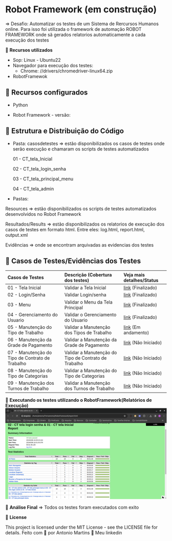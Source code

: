 # Robot Framework (em construção)

=> Desafio: Automatizar os testes de um Sistema de Rercursos Humanos online. Para isso foi utilizada o framework de automação 
ROBOT FRAMEWORK onde sã gerados relatorios automaticamente a cada execução dos testes

🚀 **Recursos utilizados**
- Sop: Linux - Ubuntu22
- Navegador para execução dos testes:
    - Chrome: //drivers/chromedriver-linux64.zip
- RobotFramewok

## 🔖 Recursos configurados
- Python 

- Robot Framework - versão:

## 🔖 Estrutura e Distribuição do Código
- Pasta: casosdetestes => estão disponibilizados os casos de testes onde serão execução e chamaram os scripts de testes automatizados
  
  01 - CT_tela_Inicial
  
  02 - CT_tela_login_senha

  03 - CT_tela_principal_menu

  04 - CT_tela_admin

- Pastas: 

Resources => estão disponibilizados os scripts de testes automatizados desenvolvidos no Robot Framework

Resultados/Results => estão disponibilizados os relatorios de execução dos casos de testes em formato html. Entre eles: log.html, report.html, output.xml
  
Evidências => onde se encontram arquivadas as evidencias dos testes




## 🔖 Casos de Testes/Evidências dos Testes

| Casos de Testes                            | Descrição (Cobertura dos testes)                                                      | Veja mais detalhes/Status|
| :-----------------                                           | :------------------------------------------------------------------ | :---------------------   |
| 01 - Tela Inicial                                            | Validar a Tela Inicial                                              | [link](https://github.com/antoniogmartins/Interfaces/blob/main/RobotFramework/CT_TelaInicial.md) (Finalizado)                                                         |
| 02 - Login/Senha                                             | Validar Login/senha                                                 | [link](https://github.com/antoniogmartins/Interfaces/blob/main/RobotFramework/CT_Login_Senha.md) (Finalizado)                                                         |
| 03 - Menu                                                    | Validar o Menu da Tela Principal                                    | [link](https://github.com/antoniogmartins/Interfaces/blob/main/RobotFramework/CT_Menu.md)  (Finalizado)                                                               |
| 04 - Gerenciamento do Usuario                                | Validar o Gerenciamento do Usuario                                  | [link](https://github.com/antoniogmartins/Interfaces/blob/main/RobotFramework/CT_Adm_Gerenciamento_Usuario.md) (Finalizado)                                           |
| 05 - Manutenção do Tipo de Trabalho                          | Validar a Manutenção dos Típos de Trabalho                          | [link](https://github.com/antoniogmartins/Interfaces/blob/main/RobotFramework/CT_Adm_Job_Titles.md) (Em andamento)                                                    |
| 06 - Manutenção da Grade de Pagamento                        | Validar a Manutenção da Grade de Pagamento                          | [link](https://github.com/antoniogmartins/Interfaces/blob/main/RobotFramework/CT_Adm_Pay_Grades.md) (Não Iniciado)                                                    |
| 07 - Manutenção do Tipo de Contrato de Trabalho              | Validar a Manutenção do Tipo de Contrato de Trabalho                | [link](https://github.com/antoniogmartins/Interfaces/blob/main/RobotFramework/CT_Adm_Employment_Status.md) (Não Iniciado)                                             |                        
| 08 - Manutenção do Tipo de Categorias                        | Validar a Manutenção do Tipo de Categorias                          | [link](https://github.com/antoniogmartins/Interfaces/blob/main/RobotFramework/CT_Adm_Job_Categories.md) (Não Iniciado)                                                |                        
| 09 - Manutenção dos Turnos de Trabalho                       | Validar a Manutenção dos Turnos de Trabalho                         | [link](https://github.com/antoniogmartins/Interfaces/blob/main/RobotFramework/CT_Adm_Work_Shifts.md) (Não Iniciado)                                                   |                        



🚀 **Executando os testes utilizando o RobotFramework(Relatórios de Execução)**
![Captura de ecrã de 2023-12-19 11-20-00](https://github.com/antoniogmartins/Interfaces/blob/main/RobotFramework/Evidencias/Execu%C3%A7%C3%A3o%20dos%20Testes/Relatorio%20de%20Testes.png
)


🚀 **Análise Final**
=> Todos os testes foram executados com exito

📝 **License**

This project is licensed under the MIT License - see the LICENSE file for details.
Feito com 💜  por Antonio Martins 👋   Meu linkedin


